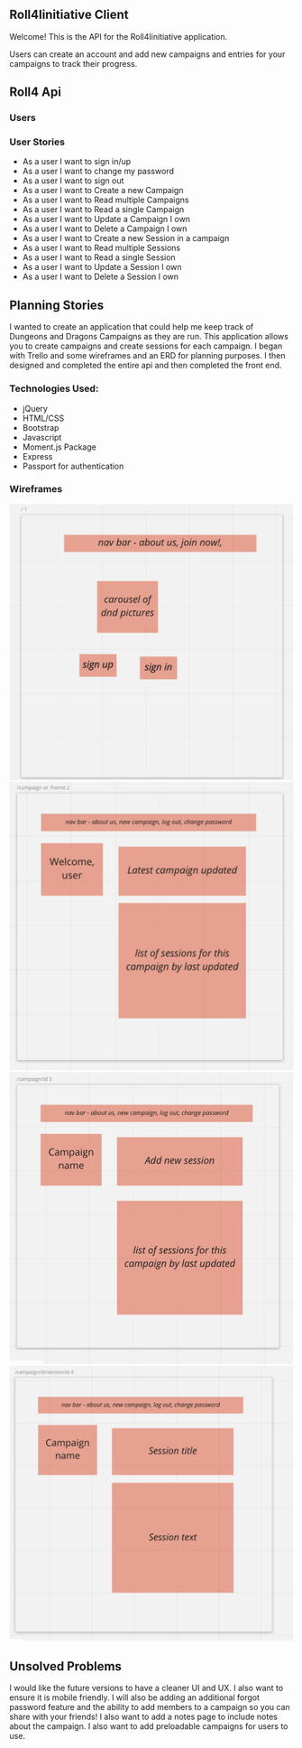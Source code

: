 ## Roll4Iinitiative Client

Welcome! This is the API for the Roll4Iinitiative application.

Users can create an account and add new campaigns and entries for your campaigns to track their progress.

## Roll4 Api
### Users


### User Stories

- As a user I want to sign in/up
- As a user I want to change my password
- As a user I want to sign out
- As a user I want to Create a new Campaign
- As a user I want to Read multiple Campaigns
- As a user I want to Read a single Campaign
- As a user I want to Update a Campaign I own
- As a user I want to Delete a Campaign I own
- As a user I want to Create a new Session in a campaign
- As a user I want to Read multiple Sessions
- As a user I want to Read a single Session
- As a user I want to Update a Session I own
- As a user I want to Delete a Session I own

## Planning Stories

I wanted to create an application that could help me keep track of Dungeons and Dragons Campaigns as they are run. This application allows you to create campaigns and create sessions for each campaign. I began with Trello and some wireframes and an ERD for planning purposes. I then designed and completed the entire api and then completed the front end.

### Technologies Used:

* jQuery
* HTML/CSS
* Bootstrap
* Javascript
* Moment.js Package
* Express
* Passport for authentication



### Wireframes
![wireframe](./public/images/wf_home.png)
![wireframe](./public/images/wf_signin.png)
![wireframe](./public/images/wf_campaign.png)
![wireframe](./public/images/wf_session.png)

## Unsolved Problems

I would like the future versions to have a cleaner UI and UX. I also want to ensure it is mobile friendly. I will also be adding an additional forgot password feature and the ability to add members to a campaign so you can share with your friends! I also want to add a notes page to include notes about the campaign. I also want to add preloadable campaigns for users to use.
